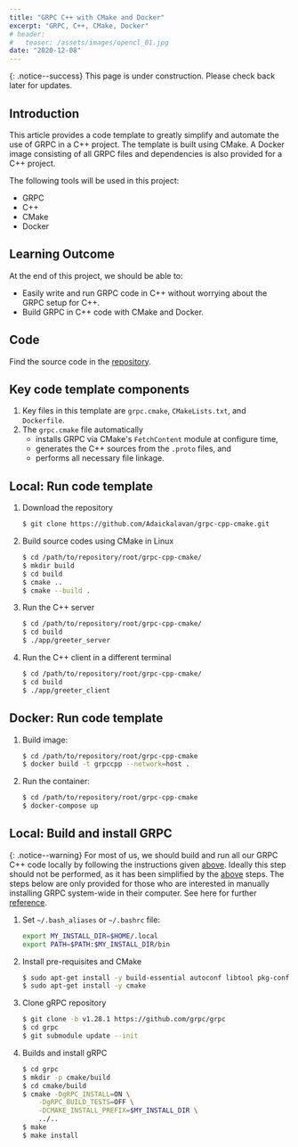 ```yaml
---
title: "GRPC C++ with CMake and Docker"
excerpt: "GRPC, C++, CMake, Docker"
# header:
#   teaser: /assets/images/opencl_01.jpg
date: "2020-12-08" 
---
```


{: .notice--success}
This page is under construction. Please check back later for updates.

## Introduction
This article provides a code template to greatly simplify and automate the use of GRPC in a C++ project. The template is built using CMake. A Docker image consisting of all GRPC files and dependencies is also provided for a C++ project.

The following tools will be used in this project:
+ GRPC
+ C++
+ CMake
+ Docker

## Learning Outcome
At the end of this project, we should be able to:
+ Easily write and run GRPC code in C++ without worrying about the GRPC setup for C++.
+ Build GRPC in C++ code with CMake and Docker.

## Code
Find the source code in the [repository](https://github.com/Adaickalavan/grpc-cpp-cmake).


## Key code template components
1. Key files in this template are `grpc.cmake`, `CMakeLists.txt`, and `Dockerfile`. 
1. The `grpc.cmake` file automatically 
    + installs GRPC via CMake's `FetchContent` module at configure time,
    + generates the C++ sources from the `.proto` files, and
    + performs all necessary file linkage.

## Local: Run code template <a name="local"></a>
1. Download the repository
    ```bash
    $ git clone https://github.com/Adaickalavan/grpc-cpp-cmake.git 
    ```
1. Build source codes using CMake in Linux
    ```bash
    $ cd /path/to/repository/root/grpc-cpp-cmake/
    $ mkdir build
    $ cd build
    $ cmake ..
    $ cmake --build .
    ``` 
1. Run the C++ server
    ```bash
    $ cd /path/to/repository/root/grpc-cpp-cmake/
    $ cd build
    $ ./app/greeter_server
    ```
1. Run the C++ client in a different terminal
    ```bash
    $ cd /path/to/repository/root/grpc-cpp-cmake/
    $ cd build
    $ ./app/greeter_client
    ```

## Docker: Run code template
1. Build image: 
    ```bash
    $ cd /path/to/repository/root/grpc-cpp-cmake
    $ docker build -t grpccpp --network=host .
    ```
1. Run the container: 
    ```bash
    $ cd /path/to/repository/root/grpc-cpp-cmake
    $ docker-compose up
    ```    

## Local: Build and install GRPC

{: .notice--warning}
For most of us, we should build and run all our GRPC C++ code locally by following the instructions given [above](#local). Ideally this step should not be performed, as it has been simplified by the [above](#local) steps. The steps below are only provided for those who are interested in manually installing GRPC system-wide in their computer. See here for further [reference](https://github.com/grpc/grpc/blob/master/BUILDING.md).

1. Set `~/.bash_aliases` or `~/.bashrc` file:
    ```bash
    export MY_INSTALL_DIR=$HOME/.local
    export PATH=$PATH:$MY_INSTALL_DIR/bin
    ```

1. Install pre-requisites and CMake
    ```bash
    $ sudo apt-get install -y build-essential autoconf libtool pkg-config
    $ sudo apt-get install -y cmake
    ```

1. Clone gRPC repository
    ```bash
    $ git clone -b v1.28.1 https://github.com/grpc/grpc
    $ cd grpc
    $ git submodule update --init
    ```

1. Builds and install gRPC
    ```bash
    $ cd grpc
    $ mkdir -p cmake/build
    $ cd cmake/build
    $ cmake -DgRPC_INSTALL=ON \
        -DgRPC_BUILD_TESTS=OFF \
        -DCMAKE_INSTALL_PREFIX=$MY_INSTALL_DIR \
        ../..
    $ make
    $ make install
    ```

<!-- 
## Project Structure

The project structure is as follows:

```text
opencl                                 # Repository root
├── apps                               # Source code
|   ├── Ch1
|   |   ├── matvec.c                   # C source file
|   |   └── matvec.cl                  # Cl source file
|   ├── Ch2
|   |   ├── context_count.c            # C source file
|   |   ├── device_ext_test.c
|   |   ...
|   .
|   .
|   .
|   ├── Ch8
|   |   ├── buffer_test.cl             # Cl source file
|   |   ├── buffer_test.cpp            # C++ source file
|   |   ...
|   └── CMakeLists.txt                 # CMake build file
├── assets                             # Reference materials 
|   ├── libpng-1.4.0-manual.pdf      
|   ├── OpenCL device model.jpg      
|   ├── OpenCL operators.jpg
|   ├── OpenCL scalar data types.jpg
|   └── OpenCL vector data types.jpg
├── bin                                # Executables
|   ├── ...                              
|   ...
├── libs                               # Local libraries
│   └── util                     
|       ├── CMakeLists.txt             # Library-level CMake build file
|       ├── util.c                     
|       ├── util.cpp                   
|       ├── util.h                     
|       └── util.hpp                   
├── .dockerignore
├── .gitignore
├── CMakeLists.txt                     # Top-level CMake build file
└── README.md                                 
```
-->